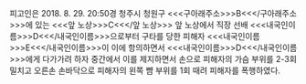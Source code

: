 피고인은 2018. 8. 29. 20:50경 청주시 청원구 <<<구아래주소>>>B<<</구아래주소>>>에 있는 <<<앞 노상>>>C<<</앞 노상>>> 앞 노상에서 직장 선배 <<<내국인이름>>>D<<</내국인이름>>>으로부터 구타를 당한 피해자 <<<내국인이름>>>E<<</내국인이름>>>이 이에 항의하면서 <<<내국인이름>>>D<<</내국인이름>>>에게 다가가려 하자 중간에서 이를 제지하면서 손으로 피해자의 가슴 부위를 2-3회 밀치고 오른손 손바닥으로 피해자의 왼쪽 뺨 부위를 1회 때려 피해자를 폭행하였다.
